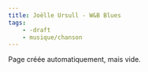 ```yaml
---
title: Joëlle Ursull - W&B Blues
tags:
    - -draft
    - musique/chanson
---
```


Page créée automatiquement, mais vide.
